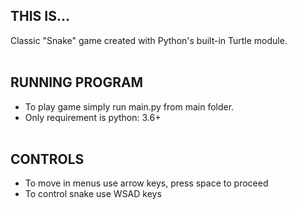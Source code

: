 ## **THIS IS...**
Classic "Snake" game created with Python's built-in Turtle module.
<br/><br/>
 
## **RUNNING PROGRAM**
  - To play game simply run main.py from main folder.
  - Only requirement is python: 3.6+
 <br/><br/>
 
## **CONTROLS**
  - To move in menus use arrow keys, press space to proceed
  - To control snake use WSAD keys
<br/><br/>
